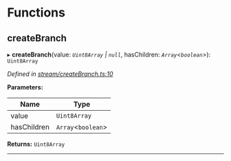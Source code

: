 

# Functions

<a id="createbranch"></a>

##  createBranch

▸ **createBranch**(value: *`Uint8Array` | `null`*, hasChildren: *`Array`<`boolean`>*): `Uint8Array`

*Defined in [stream/createBranch.ts:10](https://github.com/polkadot-js/common/blob/2aba82e/packages/trie-codec/src/stream/createBranch.ts#L10)*

**Parameters:**

| Name | Type |
| ------ | ------ |
| value | `Uint8Array` | `null` |
| hasChildren | `Array`<`boolean`> |

**Returns:** `Uint8Array`

___

